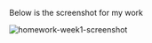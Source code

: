 Below is the screenshot for my work 

![homework-week1-screenshot](./assets/images/homework-week1-screenshot.png)